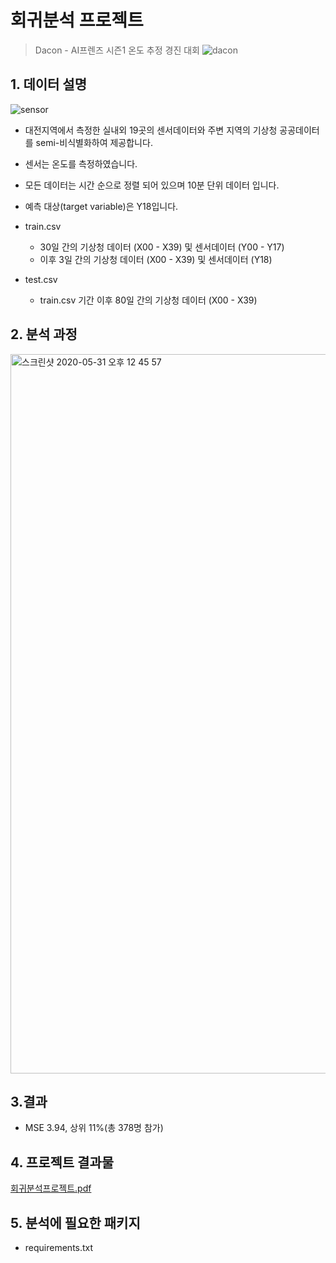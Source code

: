 # 회귀분석 프로젝트

> Dacon - AI프렌즈 시즌1 온도 추정 경진 대회
![dacon](https://user-images.githubusercontent.com/60166667/78556644-4ba15a00-784a-11ea-939a-e5862cb13644.png)


## 1. 데이터 설명
![sensor](https://user-images.githubusercontent.com/60166667/78556685-61af1a80-784a-11ea-9e0d-624f38f94810.png)
 - 대전지역에서 측정한 실내외 19곳의 센서데이터와 주변 지역의 기상청 공공데이터를 semi-비식별화하여 제공합니다.
 - 센서는 온도를 측정하였습니다.
 - 모든 데이터는 시간 순으로 정렬 되어 있으며 10분 단위 데이터 입니다.
 - 예측 대상(target variable)은 Y18입니다.

 - train.csv
    - 30일 간의 기상청 데이터 (X00 - X39) 및 센서데이터 (Y00 - Y17)
    - 이후 3일 간의 기상청 데이터 (X00 - X39) 및 센서데이터 (Y18)

 - test.csv
    - train.csv 기간 이후 80일 간의 기상청 데이터 (X00 - X39)
 
 ## 2. 분석 과정
 <img width="1151" alt="스크린샷 2020-05-31 오후 12 45 57" src="https://user-images.githubusercontent.com/60166667/83344012-ae8c0a80-a33c-11ea-9ce0-9a854199b8e0.png">


## 3.결과
 - MSE 3.94, 상위 11%(총 378명 참가) 

## 4. 프로젝트 결과물
[회귀분석프로젝트.pdf](https://github.com/DS-Heejae/linear-regression-project-dacon/files/4707069/default.pdf)


## 5. 분석에 필요한 패키지
 - requirements.txt
